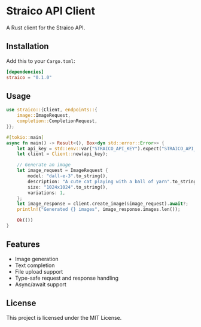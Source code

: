 # Straico API Client

A Rust client for the Straico API.

## Installation

Add this to your `Cargo.toml`:

```toml
[dependencies]
straico = "0.1.0"
```

## Usage

```rust
use straico::{Client, endpoints::{
    image::ImageRequest,
    completion::CompletionRequest,
}};

#[tokio::main]
async fn main() -> Result<(), Box<dyn std::error::Error>> {
    let api_key = std::env::var("STRAICO_API_KEY").expect("STRAICO_API_KEY must be set");
    let client = Client::new(api_key);

    // Generate an image
    let image_request = ImageRequest {
        model: "dall-e-3".to_string(),
        description: "A cute cat playing with a ball of yarn".to_string(),
        size: "1024x1024".to_string(),
        variations: 1,
    };
    let image_response = client.create_image(&image_request).await?;
    println!("Generated {} images", image_response.images.len());

    Ok(())
}
```

## Features

- Image generation
- Text completion
- File upload support
- Type-safe request and response handling
- Async/await support

## License

This project is licensed under the MIT License.

